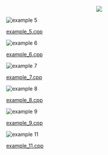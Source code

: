 <p align="center">
   <img src="https://github.com/cpp-rakesh/DiscreteMathematicsAndItsApplications/blob/master/Chapter_2_Basic_Structures/2.4_Sequences_and_Summations/Recurrence_Relations/Examples/repo/main.jpg">
</p>

![example 5](https://github.com/cpp-rakesh/DiscreteMathematicsAndItsApplications/blob/master/Chapter_2_Basic_Structures/2.4_Sequences_and_Summations/Recurrence_Relations/Examples/repo/example_5.jpg)

[example_5.cpp](https://github.com/cpp-rakesh/DiscreteMathematicsAndItsApplications/blob/master/Chapter_2_Basic_Structures/2.4_Sequences_and_Summations/Recurrence_Relations/Examples/repo/example_5.cpp)

![example 6](https://github.com/cpp-rakesh/DiscreteMathematicsAndItsApplications/blob/master/Chapter_2_Basic_Structures/2.4_Sequences_and_Summations/Recurrence_Relations/Examples/repo/example_6.jpg)

[example_6.cpp](https://github.com/cpp-rakesh/DiscreteMathematicsAndItsApplications/blob/master/Chapter_2_Basic_Structures/2.4_Sequences_and_Summations/Recurrence_Relations/Examples/repo/example_6.cpp)

![example 7](https://github.com/cpp-rakesh/DiscreteMathematicsAndItsApplications/blob/master/Chapter_2_Basic_Structures/2.4_Sequences_and_Summations/Recurrence_Relations/Examples/repo/example_7.jpg)

[example_7.cpp](https://github.com/cpp-rakesh/DiscreteMathematicsAndItsApplications/blob/master/Chapter_2_Basic_Structures/2.4_Sequences_and_Summations/Recurrence_Relations/Examples/repo/example_7.cpp)

![example 8](https://github.com/cpp-rakesh/DiscreteMathematicsAndItsApplications/blob/master/Chapter_2_Basic_Structures/2.4_Sequences_and_Summations/Recurrence_Relations/Examples/repo/example_8.jpg)

[example_8.cpp](https://github.com/cpp-rakesh/DiscreteMathematicsAndItsApplications/blob/master/Chapter_2_Basic_Structures/2.4_Sequences_and_Summations/Recurrence_Relations/Examples/repo/example_8.cpp)

![example 9](https://github.com/cpp-rakesh/DiscreteMathematicsAndItsApplications/blob/master/Chapter_2_Basic_Structures/2.4_Sequences_and_Summations/Recurrence_Relations/Examples/repo/example_9.jpg)

[example_9.cpp](https://github.com/cpp-rakesh/DiscreteMathematicsAndItsApplications/blob/master/Chapter_2_Basic_Structures/2.4_Sequences_and_Summations/Recurrence_Relations/Examples/repo/example_9.cpp)

![example 11](https://github.com/cpp-rakesh/DiscreteMathematicsAndItsApplications/blob/master/Chapter_2_Basic_Structures/2.4_Sequences_and_Summations/Recurrence_Relations/Examples/repo/example_11.jpg)

[example_11.cpp](https://github.com/cpp-rakesh/DiscreteMathematicsAndItsApplications/blob/master/Chapter_2_Basic_Structures/2.4_Sequences_and_Summations/Recurrence_Relations/Examples/repo/example_11.cpp)



